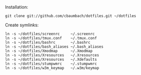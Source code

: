 Installation:

    git clone git://github.com/cbaumbach/dotfiles.git ~/dotfiles

Create symlinks:

    ln -s ~/dotfiles/screenrc     ~/.screenrc
    ln -s ~/dotfiles/tmux.conf    ~/.tmux.conf
    ln -s ~/dotfiles/bashrc       ~/.bashrc
    ln -s ~/dotfiles/bash_aliases ~/.bash_aliases
    ln -s ~/dotfiles/Xmodmap      ~/.Xmodmap
    ln -s ~/dotfiles/Xresources   ~/.Xresources
    ln -s ~/dotfiles/Xresources   ~/.Xdefaults
    ln -s ~/dotfiles/stumpwmrc    ~/.stumpwmrc
    ln -s ~/dotfiles/w3m_keymap   ~/.w3m/keymap
